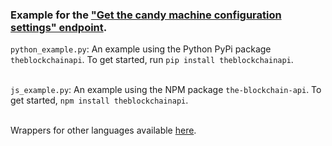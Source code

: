 ### Example for the <a href="https://docs.theblockchainapi.com/#tag/Solana-Candy-Machine/paths/~1solana~1nft~1candy_machine~1config~1info/post">"Get the candy machine configuration settings" endpoint</a>.

`python_example.py`: An example using the Python PyPi package `theblockchainapi`. To get started, run `pip install theblockchainapi`.<br/><br/>

`js_example.py`: An example using the NPM package `the-blockchain-api`. To get started, `npm install theblockchainapi`.<br/><br/>

Wrappers for other languages available <a href="https://github.com/BL0CK-X/theblockchainapi-wrappers">here</a>.